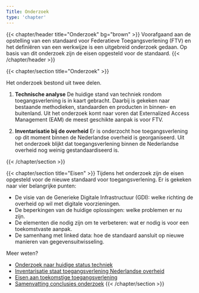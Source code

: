 ```yaml
---
Title: Onderzoek
type: 'chapter'
---
```


{{< chapter/header title="Onderzoek" bg="brown" >}}
Voorafgaand aan de opstelling van een standaard voor Federatieve Toegangsverlening (FTV) en het definiëren van een werkwijze is een uitgebreid onderzoek gedaan. Op basis van dit onderzoek zijn de eisen opgesteld voor de standaard.
{{< /chapter/header >}}

{{< chapter/section title="Onderzoek" >}}

Het onderzoek bestond uit twee delen.

1.	**Technische analyse**
De huidige stand van techniek rondom toegangsverlening is in kaart gebracht. Daarbij is gekeken naar bestaande methodieken, standaarden en producten in binnen- en buitenland. Uit het onderzoek komt naar voren dat Externalized Access Management (EAM) de meest geschikte aanpak is voor FTV.

2. **Inventarisatie bij de overheid**
Er is onderzocht hoe toegangsverlening op dit moment binnen de Nederlandse overheid is georganiseerd. Uit het onderzoek blijkt dat toegangsverlening binnen de Nederlandse overheid nog weinig gestandaardiseerd is.

{{< /chapter/section >}}

{{< chapter/section title="Eisen" >}}
Tijdens het onderzoek zijn de eisen opgesteld voor de nieuwe standaard voor toegangsverlening. Er is gekeken naar vier belangrijke punten:

- De visie van de Generieke Digitale Infrastructuur (GDI): welke richting de overheid op wil met digitale voorzieningen.
- De beperkingen van de huidige oplossingen: welke problemen er nu zijn.
- De elementen die nodig zijn om te verbeteren: wat er nodig is voor een toekomstvaste aanpak.
- De samenhang met linked data: hoe de standaard aansluit op nieuwe manieren van gegevensuitwisseling.

Meer weten?
- [Onderzoek naar huidige status techniek](status_techniek)
- [Inventarisatie staat toegangsverlening Nederlandse overheid](status_nl_overheid)
- [Eisen aan toekomstige toegangsverlening](eisen_aan_de_oplossing)
- [Samenvatting conclusies onderzoek](conclusie)
{{< /chapter/section >}}

